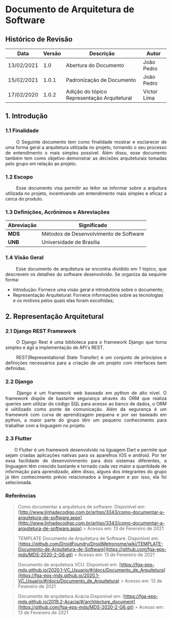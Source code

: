 # Documento de Arquitetura de Software

## Histórico de Revisão

Data|Versão|Descrição|Autor
-|-|-|-
13/02/2021|1.0|Abertura do Documento|João Pedro
15/02/2021|1.0.1|Padronização de Documento|João Pedro
17/02/2020|1.0.2|Adição do tópico Representação Arquitetural|Victor Lima

## 1. Introdução

### 1.1 Finalidade

<p align = "justify"> &emsp;&emsp; O Seguinte documento tem como finalidade mostrar e esclarecer de uma forma geral a arquitetura utilizada no projeto, tornando o seu processo de entendimento o mais simples possível. Além disso, esse documento também tem como objetivo demonstrar as decisões arquiteturais tomadas pelo grupo em relação ao projeto.</p>

### 1.2 Escopo

<p align = "justify"> &emsp;&emsp; Esse documento visa permitir ao leitor se informar sobre a arquitura utilizada no projeto, incentivando um entendimento mais simples e eficaz a cerca do produto.</p>

### 1.3 Definições, Acrônimos e Abreviações

Abreviação|Significado
-|-
**MDS**| Métodos de Desenvolvimento de Software
**UNB**| Universidade de Brasília

### 1.4 Visão Geral

<p align="justify"> &emsp;&emsp; Esse documento de arquitetura se encontra dividido em 1 tópico, que descrevem os detalhes do software desenvolvido. Se organiza da sequinte forma: </p>

- Introdução: Fornece uma visão geral e introdutória sobre o documento;
- Representação Arquitetural: Fornece informações sobre as tecnologias e os motivos pelos quais elas foram escolhidas;

## 2. Representação Arquitetural

### 2.1 Django REST Framework
<p align = "justify"> &emsp;&emsp; O Django Rest é uma biblioteca para o framework Django que torna simples e ágil a implementação de APi's REST.</p>
<p align = "justify"> &emsp;&emsp; REST(Representational State Transfer) é um conjunto de princípios e definições necessários para a criação de um projeto com interfaces bem definidas.</p>

### 2.2 Django
<p align = "justify"> &emsp;&emsp; Django é um framework web baseado em python de alto nível. O framework dispõe de bastante segurança através do ORM que realiza queries sem utilizar do código SQL para acesso ao banco de dados, o ORM é uiitilizado como ponte de comunicação. Além da segurança é um framework com curva de aprendizagem pequena e por ser baseado em python, a maior parte do grupo têm um pequeno conhecimento para trabalhar com a linguagem no projeto.</p>

### 2.3 Flutter
<p align = "justify"> &emsp;&emsp;O Flutter é um framework desenvolvido na liguagem Dart e permite que sejam criadas aplicações nativas para os aparelhos IOS e android. Por ter essa facilidade de desenvolvimento para dois sistemas diferentes, a linguagem têm crescido bastante e tornado cada vez maior a quantidade de informação para aprendizado, além disso, alguns dos integrantes do grupo já têm conhecimento prévio relacionados a linguagem e por isso, ela foi selecionada.</p>


### Referências

> Como documentar a arquitetura de software. Disponível em: [http://www.linhadecodigo.com.br/artigo/3343/como-documentar-a-arquitetura-de-software.aspx](http://www.linhadecodigo.com.br/artigo/3343/como-documentar-a-arquitetura-de-software.aspx) > Acesso em: 13 de Fevereiro de 2021

> TEMPLATE Documento de Arquitetura de Software. Disponível em: [https://github.com/DroidFoundry/DroidMetronome/wiki/TEMPLATE-Documento-de-Arquitetura-de-Software](https://github.com/fga-eps-mds/MDS-2020-2-G6.git) > Acesso em: 13 de Fevereiro de 2021


> Documento de arquitetura VCU. Disponível em: [https://fga-eps-mds.github.io/2020.1-VC_Usuario/#/docs/Documento_de_Arquitetura](https://fga-eps-mds.github.io/2020.1-VC_Usuario/#/docs/Documento_de_Arquitetura) > Acesso em: 13 de Fevereiro de 2021


> Documento de arquitetura Acácia.Disponível em: [https://fga-eps-mds.github.io/2019.2-Acacia/#/architecture_document](https://github.com/fga-eps-mds/MDS-2020-2-G6.git) > Acesso em: 13 de Fevereiro de 2021